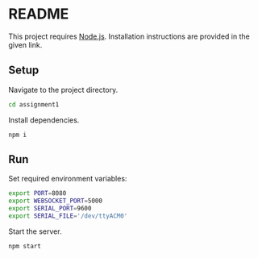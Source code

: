 # README

This project requires [Node.js](https://nodejs.org/en/).
Installation instructions are provided in the given link.

## Setup
Navigate to the project directory.
```sh
cd assignment1
```
Install dependencies.
```
npm i
```

## Run
Set required environment variables:
```sh
export PORT=8080
export WEBSOCKET_PORT=5000
export SERIAL_PORT=9600
export SERIAL_FILE='/dev/ttyACM0'
```
Start the server.
```sh
npm start
```
